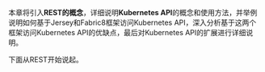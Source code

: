 本章将引入**REST的概念**，详细说明**Kubernetes API**的概念和使用方法，并举例说明如何基于Jersey和Fabric8框架访问Kubernetes API，深入分析基于这两个框架访问Kubernetes API的优缺点，最后对Kubernetes API的扩展进行详细说明。

下面从REST开始说起。
